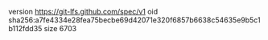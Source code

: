 version https://git-lfs.github.com/spec/v1
oid sha256:a7fe4334e28fea75becbe69d42071e320f6857b6638c54635e9b5c1b112fdd35
size 6703
